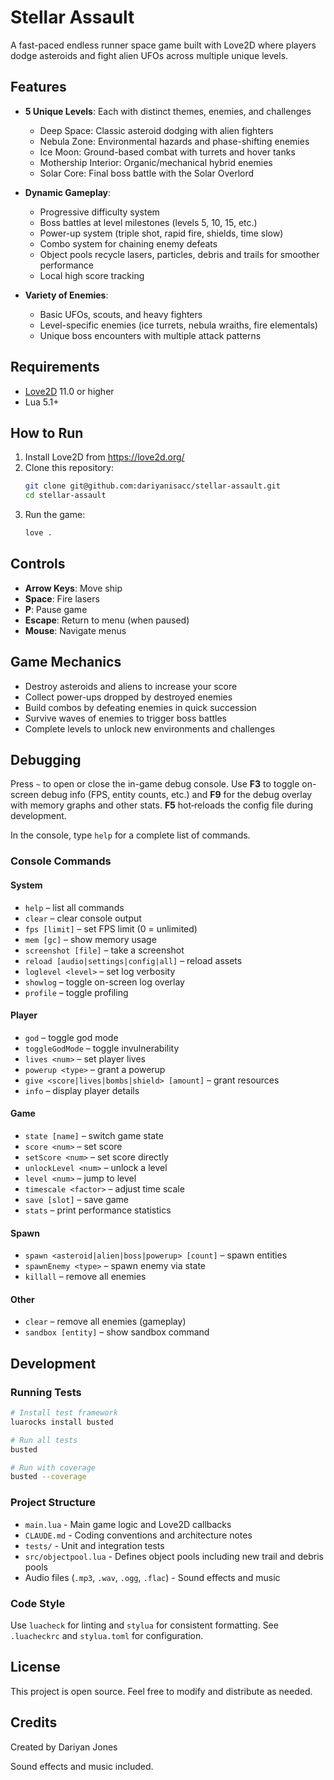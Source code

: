 # Stellar Assault

A fast-paced endless runner space game built with Love2D where players dodge asteroids and fight alien UFOs across multiple unique levels.

## Features

- **5 Unique Levels**: Each with distinct themes, enemies, and challenges
  - Deep Space: Classic asteroid dodging with alien fighters
  - Nebula Zone: Environmental hazards and phase-shifting enemies
  - Ice Moon: Ground-based combat with turrets and hover tanks
  - Mothership Interior: Organic/mechanical hybrid enemies
  - Solar Core: Final boss battle with the Solar Overlord

- **Dynamic Gameplay**:
  - Progressive difficulty system
  - Boss battles at level milestones (levels 5, 10, 15, etc.)
  - Power-up system (triple shot, rapid fire, shields, time slow)
  - Combo system for chaining enemy defeats
  - Object pools recycle lasers, particles, debris and trails for smoother performance
  - Local high score tracking

- **Variety of Enemies**:
  - Basic UFOs, scouts, and heavy fighters
  - Level-specific enemies (ice turrets, nebula wraiths, fire elementals)
  - Unique boss encounters with multiple attack patterns

## Requirements

- [Love2D](https://love2d.org/) 11.0 or higher
- Lua 5.1+

## How to Run

1. Install Love2D from https://love2d.org/
2. Clone this repository:
   ```bash
   git clone git@github.com:dariyanisacc/stellar-assault.git
   cd stellar-assault
   ```
3. Run the game:
   ```bash
   love .
   ```

## Controls

- **Arrow Keys**: Move ship
- **Space**: Fire lasers
- **P**: Pause game
- **Escape**: Return to menu (when paused)
- **Mouse**: Navigate menus

## Game Mechanics

- Destroy asteroids and aliens to increase your score
- Collect power-ups dropped by destroyed enemies
- Build combos by defeating enemies in quick succession
- Survive waves of enemies to trigger boss battles
- Complete levels to unlock new environments and challenges

## Debugging

Press `~` to open or close the in-game debug console. Use **F3** to toggle
on-screen debug info (FPS, entity counts, etc.) and **F9** for the debug overlay
with memory graphs and other stats. **F5** hot‑reloads the config file during
development.

In the console, type `help` for a complete list of commands.

### Console Commands

#### System
- `help` &ndash; list all commands
- `clear` &ndash; clear console output
- `fps [limit]` &ndash; set FPS limit (0 = unlimited)
- `mem [gc]` &ndash; show memory usage
- `screenshot [file]` &ndash; take a screenshot
- `reload [audio|settings|config|all]` &ndash; reload assets
- `loglevel <level>` &ndash; set log verbosity
- `showlog` &ndash; toggle on-screen log overlay
- `profile` &ndash; toggle profiling

#### Player
- `god` &ndash; toggle god mode
- `toggleGodMode` &ndash; toggle invulnerability
- `lives <num>` &ndash; set player lives
- `powerup <type>` &ndash; grant a powerup
- `give <score|lives|bombs|shield> [amount]` &ndash; grant resources
- `info` &ndash; display player details

#### Game
- `state [name]` &ndash; switch game state
- `score <num>` &ndash; set score
- `setScore <num>` &ndash; set score directly
- `unlockLevel <num>` &ndash; unlock a level
- `level <num>` &ndash; jump to level
- `timescale <factor>` &ndash; adjust time scale
- `save [slot]` &ndash; save game
- `stats` &ndash; print performance statistics

#### Spawn
- `spawn <asteroid|alien|boss|powerup> [count]` &ndash; spawn entities
- `spawnEnemy <type>` &ndash; spawn enemy via state
- `killall` &ndash; remove all enemies

#### Other
- `clear` &ndash; remove all enemies (gameplay)
- `sandbox [entity]` &ndash; show sandbox command

## Development

### Running Tests

```bash
# Install test framework
luarocks install busted

# Run all tests
busted

# Run with coverage
busted --coverage
```

### Project Structure

- `main.lua` - Main game logic and Love2D callbacks
- `CLAUDE.md` - Coding conventions and architecture notes
- `tests/` - Unit and integration tests
- `src/objectpool.lua` - Defines object pools including new trail and debris pools
- Audio files (`.mp3`, `.wav`, `.ogg`, `.flac`) - Sound effects and music

### Code Style
Use `luacheck` for linting and `stylua` for consistent formatting. See `.luacheckrc` and `stylua.toml` for configuration.

## License

This project is open source. Feel free to modify and distribute as needed.

## Credits

Created by Dariyan Jones

Sound effects and music included.

